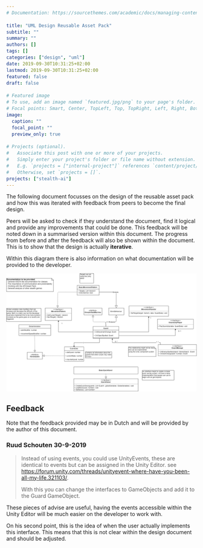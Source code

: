 ```yaml
---
# Documentation: https://sourcethemes.com/academic/docs/managing-content/

title: "UML Design Reusable Asset Pack"
subtitle: ""
summary: ""
authors: []
tags: []
categories: ["design", "uml"]
date: 2019-09-30T10:31:25+02:00
lastmod: 2019-09-30T10:31:25+02:00
featured: false
draft: false

# Featured image
# To use, add an image named `featured.jpg/png` to your page's folder.
# Focal points: Smart, Center, TopLeft, Top, TopRight, Left, Right, BottomLeft, Bottom, BottomRight.
image:
  caption: ""
  focal_point: ""
  preview_only: true

# Projects (optional).
#   Associate this post with one or more of your projects.
#   Simply enter your project's folder or file name without extension.
#   E.g. `projects = ["internal-project"]` references `content/project/deep-learning/index.md`.
#   Otherwise, set `projects = []`.
projects: ["stealth-ai"]
---
```


The following document focusses on the design of the reusable asset pack and
how this was iterated with feedback from peers to become the final design.

Peers will be asked to check if they understand the document, find it logical
and provide any improvements that could be done. This feedback will be noted down
in a summarised version within this document. The progress from before and after
the feedback will also be shown within the document. This is to show that the
design is actually **iterative**.

Within this diagram there is also information on what documentation will be
provided to the developer.

![UML Diagram of the asset pack](attachments/GuardAI.png)

## Feedback

Note that the feedback provided may be in Dutch and will be provided by the author
of this document.

### Ruud Schouten 30-9-2019

> Instead of using events, you could use UnityEvents, these are identical to
> events but can be assigned in the Unity Editor.
> see https://forum.unity.com/threads/unityevent-where-have-you-been-all-my-life.321103/.
>
> With this you can change the interfaces to GameObjects and add it to the Guard GameObject.

These pieces of advise are useful, having the events accessible within the Unity Editor
will be much easier on the developer to work with.

On his second point, this is the idea of when the user actually implements this
interface. This means that this is not clear within the design document and should be adjusted.
